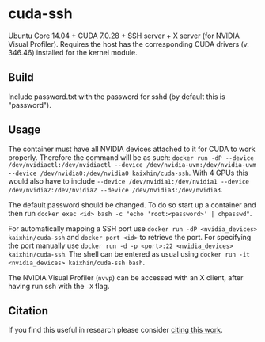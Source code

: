 cuda-ssh
========
Ubuntu Core 14.04 + CUDA 7.0.28 + SSH server + X server (for NVIDIA Visual Profiler). Requires the host has the corresponding CUDA drivers (v. 346.46) installed for the kernel module.

Build
-----
Include password.txt with the password for sshd (by default this is "password").

Usage
-----
The container must have all NVIDIA devices attached to it for CUDA to work properly.
Therefore the command will be as such: `docker run -dP --device /dev/nvidiactl:/dev/nvidiactl --device /dev/nvidia-uvm:/dev/nvidia-uvm --device /dev/nvidia0:/dev/nvidia0 kaixhin/cuda-ssh`.
With 4 GPUs this would also have to include `--device /dev/nvidia1:/dev/nvidia1 --device /dev/nvidia2:/dev/nvidia2 --device /dev/nvidia3:/dev/nvidia3`.

The default password should be changed. To do so start up a container and then run `docker exec <id> bash -c "echo 'root:<password>' | chpasswd"`.

For automatically mapping a SSH port use `docker run -dP <nvidia_devices> kaixhin/cuda-ssh` and `docker port <id>` to retrieve the port.
For specifying the port manually use `docker run -d -p <port>:22 <nvidia_devices> kaixhin/cuda-ssh`.
The shell can be entered as usual using `docker run -it <nvidia_devices> kaixhin/cuda-ssh bash`.

The NVIDIA Visual Profiler (`nvvp`) can be accessed with an X client, after having run ssh with the `-X` flag.

Citation
--------
If you find this useful in research please consider [citing this work](https://github.com/Kaixhin/dockerfiles/blob/master/CITATION.md).
